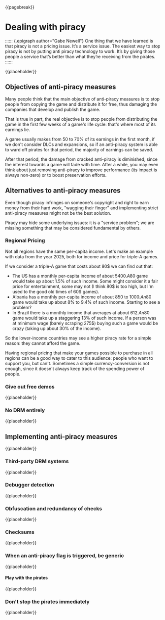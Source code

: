 {{pagebreak}}

Dealing with piracy
===================

:::::: {.epigraph author="Gabe Newell"}
One thing that we have learned is that piracy is not a pricing issue. It’s a service issue. The easiest way to stop piracy is not by putting anti piracy technology to work. It’s by giving those people a service that’s better than what they’re receiving from the pirates.
::::::

{{placeholder}}

<!-- TODO: Gentle introduction on what piracy is -->

Objectives of anti-piracy measures
----------------------------------

Many people think that the main objective of anti-piracy measures is to stop people from copying the game and distribute it for free, thus damaging the companies that develop and publish the game.

That is true in part, the real objective is to stop people from distributing the game in the first few weeks of a game's life cycle: that's where most of its earnings lie.

A game usually makes from 50 to 70% of its earnings in the first month, if we don't consider DLCs and expansions, so if an anti-piracy system is able to ward off pirates for that period, the majority of earnings can be saved.

After that period, the damage from cracked anti-piracy is diminished, since the interest towards a game will fade with time. After a while, you may even think about just removing anti-piracy to improve performance (its impact is always non-zero) or to boost preservation efforts.

Alternatives to anti-piracy measures
------------------------------------

Even though piracy infringes on someone's copyright and right to earn money from their hard work, "wagging their finger" and implementing strict anti-piracy measures might not be the best solution.

Piracy may hide some underlying issues: it is a "service problem"; we are missing something that may be considered fundamental by others.

### Regional Pricing

Not all regions have the same per-capita income. Let's make an example with data from the year 2025, both for income and price for triple-A games.

If we consider a triple-A game that costs about 80$ we can find out that:

- The US has a monthly per-capita income of about 5400$. A 80$ game would take up about 1.5% of such income. Some might consider it a fair price for entertainment, some may not (I think 80$ is too high, but I'm used to the good old times of 60$ games).
- Albania has a monthly per-capita income of about 850 to 1000$. An 80$ game would take up about 8% to 9.4% of such income. Starting to see a problem?
- In Brazil there is a monthly income that averages at about 612$. An 80$ game would take up a staggering 13% of such income. If a person was at minimum wage (barely scraping 275$) buying such a game would be crazy (taking up about 30% of the income).

So the lower-income countries may see a higher piracy rate for a simple reason: they cannot afford the game.

Having regional pricing that make your games possible to purchase in all regions can be a good way to cater to this audience: people who want to support you, but can't. Sometimes a simple currency-conversion is not enough, since it doesn't always keep track of the spending power of people.

### Give out free demos

{{placeholder}}

<!-- TODO: Some people who pirate games might just want to try the game, giving out a free demo removes that "market vacuum" from the hands of pirates. -->

### No DRM entirely

{{placeholder}}

<!-- TODO: People who don't want to pay for a game, will find a way to crack it, while who does will most probably pay for it if they can afford it. -->

Implementing anti-piracy measures
---------------------------------

{{placeholder}}

<!-- TODO: If push comes to shove, describe some methods to slow down pirates -->

### Third-party DRM systems

{{placeholder}}

<!-- TODO: Talk about some third-party DRM systems, like Steam's -->

### Debugger detection

{{placeholder}}

<!-- TODO: Windows has some APIs that allow for detecting if a debugger is attached, for instance -->

### Obfuscation and redundancy of checks

{{placeholder}}

<!-- TODO: Obfuscating strings and making multiple copies of the anti-piracy checks is a good way to slow down the cracking process -->

### Checksums

{{placeholder}}

<!-- TODO: Talk about checksums as a way to detect executable tampering -->

### When an anti-piracy flag is triggered, be generic

{{placeholder}}

<!-- TODO: Showing a warning that you know the game is pirated will just make it easier to detect where the anti-piracy check is. It's better to just crash the program or raise a generic error that already exists in plentiful quantities throughout the code base. -->

#### Play with the pirates

{{placeholder}}

<!-- TODO: Sometimes a good way to make life difficult for the pirates is playing with them. For example Serious Sam 3 Invincible Arachnid. -->

### Don't stop the pirates immediately

{{placeholder}}

<!-- TODO: When a piracy check flag is triggered, the game shouldn't stop immediately at boot: that will make it easier to detect where the  check is and tighten the feedback loop. It's better to let the people play a chunk of the game, slowing down the testing phase or even making them throw out a bad pirated copy. -->
